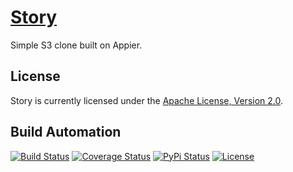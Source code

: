 # [Story](http://story.hive.pt)

Simple S3 clone built on Appier.

## License

Story is currently licensed under the [Apache License, Version 2.0](http://www.apache.org/licenses/).

## Build Automation

[![Build Status](https://travis-ci.org/hivesolutions/story.svg?branch=master)](https://travis-ci.org/hivesolutions/story)
[![Coverage Status](https://coveralls.io/repos/hivesolutions/story/badge.svg?branch=master)](https://coveralls.io/r/hivesolutions/story?branch=master)
[![PyPi Status](https://img.shields.io/pypi/v/story_python.svg)](https://pypi.python.org/pypi/story_python)
[![License](http://img.shields.io/badge/license-Apache%202.0-blue.svg)](http://www.apache.org/licenses/)
